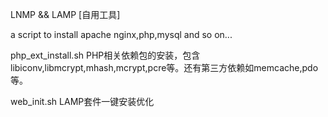 LNMP && LAMP [自用工具]

a script to install apache nginx,php,mysql and so on...


php_ext_install.sh            PHP相关依赖包的安装，包含libiconv,libmcrypt,mhash,mcrypt,pcre等。还有第三方依赖如memcache,pdo等。

web_init.sh                   LAMP套件一键安装优化
